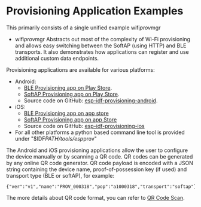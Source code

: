 # Provisioning Application Examples

This primarily consists of a single unified example wifi*prov*mgr

* wifi*prov*mgr
    Abstracts out most of the complexity of Wi-Fi provisioning and allows easy switching between the SoftAP (using HTTP) and BLE transports. It also demonstrates how applications can register and use additional custom data endpoints.

Provisioning applications are available for various platforms:

* Android:
    - [BLE Provisioning app on Play Store](https://play.google.com/store/apps/details?id=com.espressif.provble).
    - [SoftAP Provisioning app on Play Store](https://play.google.com/store/apps/details?id=com.espressif.provsoftap).
    - Source code on GitHub: [esp-idf-provisioning-android](https://github.com/espressif/esp-idf-provisioning-android).
* iOS:
    - [BLE Provisioning app on app store](https://apps.apple.com/in/app/esp-ble-provisioning/id1473590141)
    - [SoftAP Provisioning app on app Store](https://apps.apple.com/in/app/esp-softap-provisioning/id1474040630)
    - Source code on GitHub: [esp-idf-provisioning-ios](https://github.com/espressif/esp-idf-provisioning-ios)
* For all other platforms a python based command line tool is provided under "$IDF*PATH/tools/esp*prov"

The Android and iOS provisioning applications allow the user to configure the device manually or by scanning a QR code. QR codes can be generated by any online QR code generator. QR code payload is encoded with a JSON string containing the device name, proof-of-possession key (if used) and transport type (BLE or softAP), for example:

```
{"ver":"v1","name":"PROV_000318","pop":"a1000318","transport":"softap"}
```

The more details about QR code format, you can refer to [QR Code Scan](https://github.com/espressif/esp-idf-provisioning-android#qr-code-scan).
